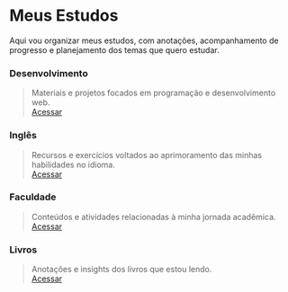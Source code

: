 # Meus Estudos

Aqui vou organizar meus estudos, com anotações, acompanhamento de progresso e planejamento dos temas que quero estudar. 

### Desenvolvimento
> Materiais e projetos focados em programação e desenvolvimento web.  
> [Acessar](https://github.com/aldiney-moreira/my-studies/tree/main/development)

### Inglês
> Recursos e exercícios voltados ao aprimoramento das minhas habilidades no idioma.  
> [Acessar](https://github.com/aldiney-moreira/my-studies/tree/main/eng)

### Faculdade
> Conteúdos e atividades relacionadas à minha jornada acadêmica.  
> [Acessar](https://github.com/aldiney-moreira/my-studies/tree/main/college)

### Livros
> Anotações e insights dos livros que estou lendo.  
> [Acessar](https://github.com/aldiney-moreira/my-studies/tree/main/books)
